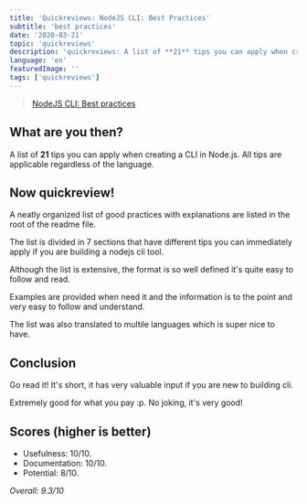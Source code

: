 ```yaml
---
title: 'Quickreviews: NodeJS CLI: Best Practices'
subtitle: 'best practices'
date: '2020-03-21'
topic: 'quickreviews'
description: 'quickreviews: A list of **21** tips you can apply when creating a CLI in Node.js'
language: 'en'
featuredImage: ''
tags: ['quickreviews']
---
```


> [NodeJS CLI: Best practices](https://github.com/lirantal/nodejs-cli-apps-best-practices)

## What are you then?

A list of **21** tips you can apply when creating a CLI in Node.js. All tips are applicable regardless of the language.

## Now quickreview!

A neatly organized list of good practices with explanations are listed in the root of the readme file.

The list is divided in 7 sections that have different tips you can immediately apply if you are building a nodejs cli tool.

Although the list is extensive, the format is so well defined it's quite easy to follow and read.

Examples are provided when need it and the information is to the point and very easy to follow and understand.

The list was also translated to multile languages which is super nice to have.

## Conclusion

Go read it! It's short, it has very valuable input if you are new to building cli.

Extremely good for what you pay :p. No joking, it's very good!

## Scores (higher is better)

- Usefulness: 10/10.
- Documentation: 10/10.
- Potential: 8/10.

_Overall: 9.3/10_
